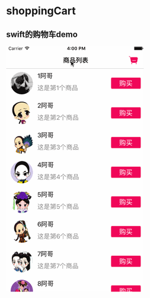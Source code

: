 # shoppingCart

## swift的购物车demo

![image](https://github.com/6ag/shoppingCart/blob/master/shoppingCart.gif)
